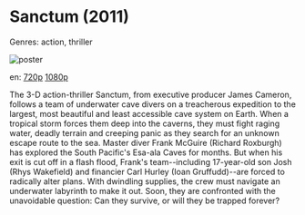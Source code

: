 # Sanctum (2011)

Genres: action, thriller

![poster](http://image.tmdb.org/t/p/w500/vnfSwR7J5dI0fq3fqSz5T515jTu.jpg)

en:
  [720p](magnet:?xt=urn:btih:CFC87747CCE3A4001FEB4723B40E04E044853D25&tr=udp://glotorrents.pw:6969/announce&tr=udp://tracker.opentrackr.org:1337/announce&tr=udp://torrent.gresille.org:80/announce&tr=udp://tracker.openbittorrent.com:80&tr=udp://tracker.coppersurfer.tk:6969&tr=udp://tracker.leechers-paradise.org:6969&tr=udp://p4p.arenabg.ch:1337&tr=udp://tracker.internetwarriors.net:1337)
  [1080p](magnet:?xt=urn:btih:EE367694C8FE98F857D42D8B5E89435B6F2585DA&tr=udp://glotorrents.pw:6969/announce&tr=udp://tracker.opentrackr.org:1337/announce&tr=udp://torrent.gresille.org:80/announce&tr=udp://tracker.openbittorrent.com:80&tr=udp://tracker.coppersurfer.tk:6969&tr=udp://tracker.leechers-paradise.org:6969&tr=udp://p4p.arenabg.ch:1337&tr=udp://tracker.internetwarriors.net:1337)
  


The 3-D action-thriller Sanctum, from executive producer James Cameron, follows a team of underwater cave divers on a treacherous expedition to the largest, most beautiful and least accessible cave system on Earth. When a tropical storm forces them deep into the caverns, they must fight raging water, deadly terrain and creeping panic as they search for an unknown escape route to the sea. Master diver Frank McGuire (Richard Roxburgh) has explored the South Pacific's Esa-ala Caves for months. But when his exit is cut off in a flash flood, Frank's team--including 17-year-old son Josh (Rhys Wakefield) and financier Carl Hurley (Ioan Gruffudd)--are forced to radically alter plans. With dwindling supplies, the crew must navigate an underwater labyrinth to make it out. Soon, they are confronted with the unavoidable question: Can they survive, or will they be trapped forever?